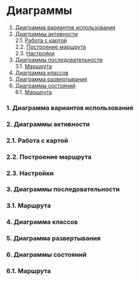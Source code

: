 # Диаграммы

1. [Диаграмма вариантов использования](#1) <br>
2. [Диаграммы активности](#2) <br>
  2.1. [Работа с картой](#2.1) <br>
  2.2. [Построение маршрута](#2.2) <br>
  2.3. [Настройки](#2.3) <br>
3. [Диаграммы последовательности](#3) <br>
  3.1. [Маршрута](#3.1) <br>
4. [Диаграмма классов](#4) <br>
5. [Диаграмма развертывания](#5) <br>
6. [Диаграммы состояний](#6) <br>
  6.1. [Маршрута](#6.1) <br>

### 1. Диаграмма вариантов использования <a name="1"></a>  


### 2. Диаграммы активности <a name="2"></a>
### 2.1. Работа с картой <a name="2.1"></a>


### 2.2. Построение маршрута <a name="2.2"></a>


### 2.3. Настройки <a name="2.3"></a>


### 3. Диаграммы последовательности <a name="3"></a>
### 3.1. Маршрута <a name="3.1"></a>


### 4. Диаграмма классов <a name="4"></a>


### 5. Диаграмма развертывания <a name="5"></a>


### 6. Диаграммы состояний <a name="6"></a>
### 6.1. Маршрута <a name="6.1"></a>





